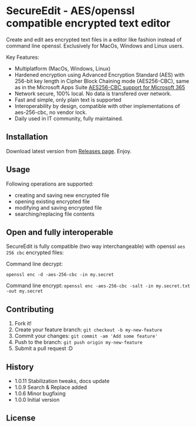 # SecureEdit - AES/openssl compatible encrypted text editor

Create and edit aes encrypted text files in a editor like fashion instead of command line openssl. Exclusively for MacOs, Windows and Linux users.

Key Features:
* Multiplatform (MacOs, Windows, Linux)
* Hardened encryption using Advanced Encryption Standard (AES) with 256-bit key length in Cipher Block Chaining mode (AES256-CBC), same as in the Microsoft Apps Suite [AES256-CBC support for Microsoft 365](https://learn.microsoft.com/en-us/purview/technical-reference-details-about-encryption#aes256-cbc-support-for-microsoft-365)
* Network secure, 100% local. No data is transfered over network.
* Fast and simple, only plain text is supported
* Interoperability by design, compatible with other implementations of aes-256-cbc, no vendor lock.
* Daily used in IT community, fully maintained.


## Installation

Download latest version from [Releases page](../../releases/latest). Enjoy.

## Usage

Following operations are supported:
* creating and saving new encrypted file
* opening existing encrypted file
* modifying and saving encrypted file
* searching/replacing file contents

## Open and fully interoperable

SecureEdit is fully compatible (two way interchangeable) with openssl `aes 256 cbc` encrypted files:

Command line decrypt:

```openssl enc -d -aes-256-cbc -in my.secret```

Command line encrypt:
```openssl enc -aes-256-cbc -salt -in my.secret.txt -out my.secret```

## Contributing

1. Fork it!
2. Create your feature branch: `git checkout -b my-new-feature`
3. Commit your changes: `git commit -am 'Add some feature'`
4. Push to the branch: `git push origin my-new-feature`
5. Submit a pull request :D

## History
* 1.0.11 Stabilization tweaks, docs update
* 1.0.9 Search & Replace added
* 1.0.6 Minor bugfixing
* 1.0.0 Initial version

## License
